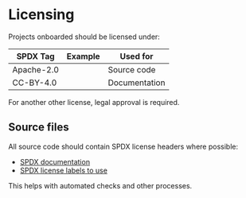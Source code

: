[//]: # (SPDX-License-Identifier: CC-BY-4.0)
# Licensing

Projects onboarded should be licensed under:

| SPDX Tag | Example | Used for |
| --- | --- | --- |
Apache-2.0 | | Source code|
CC-BY-4.0 | | Documentation 

For another other license, legal approval is required.

## Source files

All source code should contain SPDX license headers where possible:


* [SPDX documentation](https://spdx.dev/learn/handling-license-info/)
* [SPDX license labels to use](https://spdx.org/licenses/)

This helps with automated checks and other processes.

